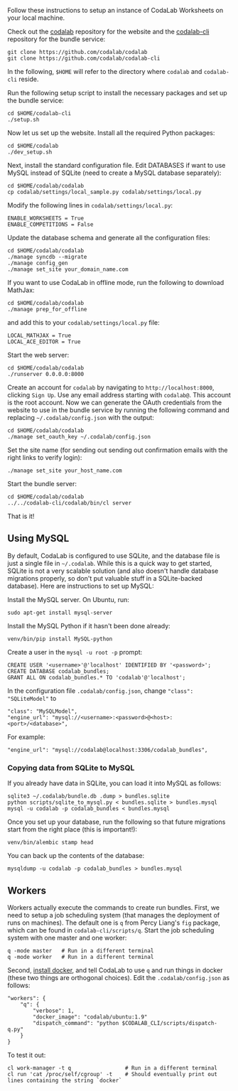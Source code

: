 Follow these instructions to setup an instance of CodaLab Worksheets on your local machine.

Check out the [codalab](https://github.com/codalab/codalab) repository for the website and the [codalab-cli](https://github.com/codalab/codalab-cli) repository for the bundle service:

    git clone https://github.com/codalab/codalab
    git clone https://github.com/codalab/codalab-cli

In the following, `$HOME` will refer to the directory where `codalab` and `codalab-cli` reside.

Run the following setup script to install the necessary packages and set up the bundle service:

    cd $HOME/codalab-cli
    ./setup.sh

Now let us set up the website.  Install all the required Python packages:

    cd $HOME/codalab
    ./dev_setup.sh

Next, install the standard configuration file.  Edit DATABASES if want to use MySQL
instead of SQLite (need to create a MySQL database separately):

    cd $HOME/codalab/codalab
    cp codalab/settings/local_sample.py codalab/settings/local.py

Modify the following lines in `codalab/settings/local.py`:

    ENABLE_WORKSHEETS = True
    ENABLE_COMPETITIONS = False

Update the database schema and generate all the configuration files:

    cd $HOME/codalab/codalab
    ./manage syncdb --migrate
    ./manage config_gen
    ./manage set_site your_domain_name.com

If you want to use CodaLab in offline mode, run the following to download
MathJax:

    cd $HOME/codalab/codalab
    ./manage prep_for_offline

and add this to your `codalab/settings/local.py` file:

    LOCAL_MATHJAX = True
    LOCAL_ACE_EDITOR = True

Start the web server:

    cd $HOME/codalab/codalab
    ./runserver 0.0.0.0:8000

Create an account for `codalab` by navigating to `http://localhost:8000`,
clicking `Sign Up`.  Use any email address starting with
`codalab@`.  This account is the root account.
Now we can generate the OAuth credentials from the website to use in the bundle service
by running the following command and replacing `~/.codalab/config.json` with the output:

    cd $HOME/codalab/codalab
    ./manage set_oauth_key ~/.codalab/config.json

Set the site name (for sending out sending out confirmation emails with the right links to verify login):

    ./manage set_site your_host_name.com

Start the bundle server:

    cd $HOME/codalab/codalab
    ../../codalab-cli/codalab/bin/cl server

That is it!

## Using MySQL

By default, CodaLab is configured to use SQLite, and the database file is just a single
file in `~/.codalab`.  While this is a quick way to get started, SQLite is not a very
scalable solution (and also doesn't handle database migrations properly, so
don't put valuable stuff in a SQLite-backed database). Here are instructions to
set up MySQL:

Install the MySQL server.  On Ubuntu, run:

    sudo apt-get install mysql-server

Install the MySQL Python if it hasn't been done already:

    venv/bin/pip install MySQL-python

Create a user in the `mysql -u root -p` prompt:

    CREATE USER '<username>'@'localhost' IDENTIFIED BY '<password>';
    CREATE DATABASE codalab_bundles;
    GRANT ALL ON codalab_bundles.* TO 'codalab'@'localhost';

In the configuration file `.codalab/config.json`,
change `"class": "SQLiteModel"` to

    "class": "MySQLModel",
    "engine_url": "mysql://<username>:<password>@<host>:<port>/<database>",

For example:

    "engine_url": "mysql://codalab@localhost:3306/codalab_bundles",

### Copying data from SQLite to MySQL

If you already have data in SQLite, you can load it into MySQL as follows:

    sqlite3 ~/.codalab/bundle.db .dump > bundles.sqlite
    python scripts/sqlite_to_mysql.py < bundles.sqlite > bundles.mysql 
    mysql -u codalab -p codalab_bundles < bundles.mysql

Once you set up your database, run the following so that future migrations
start from the right place (this is important!):

    venv/bin/alembic stamp head

You can back up the contents of the database:

    mysqldump -u codalab -p codalab_bundles > bundles.mysql

## Workers

Workers actually execute the commands to create run bundles.  First, we need to setup a job scheduling system (that manages the deployment of runs on machines).  The default one is `q` from Percy Liang's `fig` package, which can be found in `codalab-cli/scripts/q`.
Start the job scheduling system with one master and one worker:

    q -mode master   # Run in a different terminal
    q -mode worker   # Run in a different terminal

Second, [install docker](Installing-Docker), and tell CodaLab to use `q` and run things in docker (these two things are orthogonal choices).  Edit the `.codalab/config.json` as follows:

    "workers": {
        "q": {
            "verbose": 1,
            "docker_image": "codalab/ubuntu:1.9"
            "dispatch_command": "python $CODALAB_CLI/scripts/dispatch-q.py"
        }
    }

To test it out:

    cl work-manager -t q                 # Run in a different terminal
    cl run 'cat /proc/self/cgroup' -t    # Should eventually print out lines containing the string `docker`